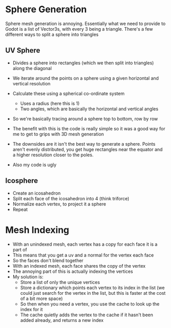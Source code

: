 
 # Sphere Generation
Sphere mesh generation is annoying.
Essentially what we need to provide to Godot is a list of Vector3s, with every 3 being a triangle.
There's a few different ways to split a sphere into triangles


 ## UV Sphere
 - Divides a sphere into rectangles (which we then split into triangles) along the diagonal
 - We iterate around the points on a sphere using a given horizontal and vertical resolution
 - Calculate these using a spherical co-ordinate system
   - Uses a radius (here this is 1)
   - Two angles, which are basically the horizontal and vertical angles
 - So we're basically tracing around a sphere top to bottom, row by row

 - The benefit with this is the code is really simple so it was a good way for me to get to grips with 3D mesh generation

 - The downsides are it isn't the best way to generate a sphere. Points aren't evenly distributed, you get huge rectangles near the equator and a higher resolution closer to the poles.
 - Also my code is ugly

## Icosphere
 - Create an icosahedron
 - Split each face of the icosahedron into 4 (think triforce)
 - Normalize each vertex, to project it a sphere
 - Repeat

# Mesh Indexing
 - With an unindexed mesh, each vertex has a copy for each face it is a part of
 - This means that you get a uv and a normal for the vertex each face
 - So the faces don't blend together
 - With an indexed mesh, each face shares the copy of the vertex
 - The annoying part of this is actually indexing the vertices
 - My solution is:
   - Store a list of only the unique vertices
   - Store a dictionary which points each vertex to its index in the list (we could just search for the vertex in the list, but this is faster at the cost of a bit more space)
   - So then when you need a vertex, you use the cache to look up the index for it
   - The cache quietly adds the vertex to the cache if it hasn't been added already, and returns a new index
 